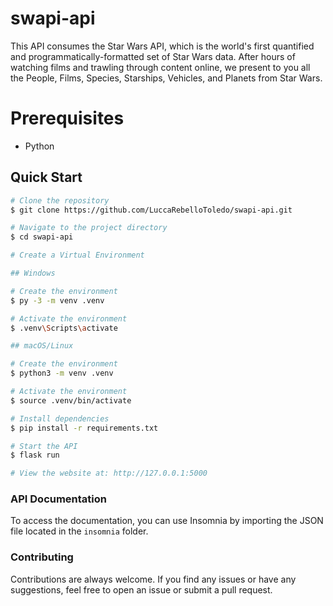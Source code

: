 # swapi-api

This API consumes the Star Wars API, which is the world's first quantified and programmatically-formatted set of Star Wars data. After hours of watching films and trawling through content online, we present to you all the People, Films, Species, Starships, Vehicles, and Planets from Star Wars.

# Prerequisites

- Python

## Quick Start

```sh
# Clone the repository
$ git clone https://github.com/LuccaRebelloToledo/swapi-api.git

# Navigate to the project directory
$ cd swapi-api
```

```sh
# Create a Virtual Environment

## Windows

# Create the environment
$ py -3 -m venv .venv

# Activate the environment
$ .venv\Scripts\activate

## macOS/Linux

# Create the environment
$ python3 -m venv .venv

# Activate the environment
$ source .venv/bin/activate
```

```sh
# Install dependencies
$ pip install -r requirements.txt

# Start the API
$ flask run

# View the website at: http://127.0.0.1:5000
```

### API Documentation
To access the documentation, you can use Insomnia by importing the JSON file located in the `insomnia` folder.

### Contributing
Contributions are always welcome. If you find any issues or have any suggestions, feel free to open an issue or submit a pull request.
